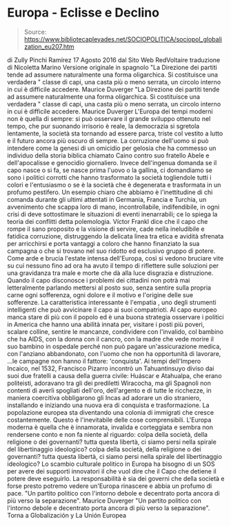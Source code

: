 # Europa - Eclisse e Declino

> Source: https://www.bibliotecapleyades.net/SOCIOPOLITICA/sociopol_globalization_eu207.htm

di Zully Pinchi Ramírez
17 Agosto 2016
dal Sito Web RedVoltaire
traduzione di Nicoletta Marino
Versione originale in spagnolo
"La Direzione dei partiti tende ad assumere naturalmente una forma oligarchica. Si costituisce una verdadera " classe di capi, una casta più o meno serrata, un circolo interno in cui è difficile accedere. Maurice Duverger
"La Direzione dei partiti tende ad assumere naturalmente una forma oligarchica. Si costituisce una verdadera " classe di capi, una casta più o meno serrata, un circolo interno in cui è difficile accedere.
Maurice Duverger
L'Europa dei tempi moderni non è quella di sempre: si può osservare il grande sviluppo ottenuto nel tempo, che pur suonando irrisorio è reale, la democrazia si sgretola lentamente, la società sta tornando ad essere parca, triste col vestito a lutto e il futuro ancora più oscuro di sempre.
La corruzione dell'uomo si può intendere come la genesi di un omicidio per gelosia che ha commesso un individuo della storia biblica chiamato Caino contro suo fratello Abele e dell'apocalisse e genocidio giornaliero.
Invece dell'ingenua domanda se il capo nasce o si fa, se nasce prima l'uovo o la gallina, ci domandiamo se sono i politici corrotti che hanno trasformato la società togliendole tutti i colori e l'entusiasmo o se è la società che è degenerata e trasformata in un profumo pestifero.
Un esempio chiaro che abbiamo è l'inettitudine di chi comanda durante gli ultimi attentati in Germania, Francia e Turchia, un avvenimento che scappa loro di mano, incontrollabile, indifendibile, in ogni crisi di deve sottostimare le situazioni di eventi inenarrabili; ce lo spiega la teoria dei conflitti detta polemologia.
Víctor Frankl dice che il capo che rompe il sano proposito e la visione di servire, cade nella ineludibile e fatidica corruzione, distruggendo la delicata linea tra etica e avidità sfrenata per arricchirsi e porta vantaggi a coloro che hanno finanziato la sua campagna o che si trovano nel suo ridotto ed esclusivo gruppo di potere.
Come arde e brucia l'estate intensa dell'Europa, così si vedono bruciare vite su cui nessuno fino ad ora ha avuto il tempo di riflettere sulle soluzioni per una gravidanza tra male e morte che dà alla luce disgrazia e distruzione.
Quando il capo disconosce i problemi dei cittadini non potrà mai letteralmente parlando mettersi al posto suo, senza sentire sulla propria carne ogni sofferenza, ogni dolore e il motivo e l'origine delle sue sofferenze.
La caratteristica interessante è l'empatia , uno degli strumenti intelligenti che può avvicinare il capo ai suoi compatrioti.
Al capo europeo manca stare di più con il popolo ed è una buona strategia osservare i politici in America che hanno una abilità innata per,
visitare i posti più poveri, scalare colline, sentire le mancanze, condividere con l'invalido, col bambino che ha AIDS, con la donna con il cancro, con la madre che vede morire il suo bambino in ospedale perché non può pagare un'assicurazione medica, con l'anziano abbandonato, con l'uomo che non ha opportunità di lavorare,
...le campagne non hanno il fattore:
'conquista'.
Ai tempi dell'Impero Incaico, nel 1532, Francisco Pizarro incontrò un Tahuantinsuyo diviso dai suoi due fratelli a causa della guerra civile:
Huáscar e Atahualpa, che erano politeisti, adoravano tra gli dei prediletti Wiracocha, ma gli Spagnoli non contenti di averli spogliati dell'oro, dell'argento e di tutte le ricchezze, in maniera coercitiva obbligarono gli Incas ad adorare un dio straniero, installando e iniziando una nuova era di conquista e trasformazione.
La popolazione europea sta diventando una colonia di immigrati che cresce costantemente. Questo è l'inevitabile delle cose comprensibili.
L'Europa moderna è quella che è innamorata, invalida e corteggiata e sembra non rendersene conto e non fa niente al riguardo:
colpa della società, della religione o dei governanti? tutta questa libertà, ci siamo persi nella spirale del libertinaggio ideologico?
colpa della società, della religione o dei governanti?
tutta questa libertà, ci siamo persi nella spirale del libertinaggio ideologico?
Lo scambio culturale politico in Europa ha bisogno di un SOS per avere dei supporti innovatori il che vuol dire che il Capo che detiene il potere deve eseguirlo.
La responsabilità è sia dei governi che della società e forse presto potremo vedere un'Europa rinascere e abbia un profumo di pace.
"Un partito politico con l'intorno debole e decentrato porta ancora di più verso la separazione". Maurice Duverger
"Un partito politico con l'intorno debole e decentrato porta ancora di più verso la separazione".
Torna a Globalización y La Unión Europea
